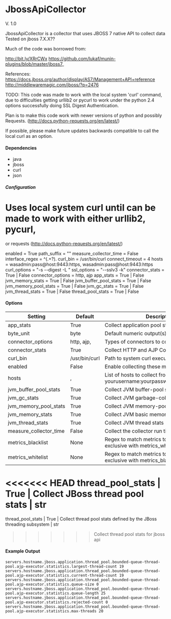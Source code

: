 <!--This file was generated from the python source
Please edit the source to make changes
-->
JbossApiCollector
=====

V. 1.0

JbossApiCollector is a collector that uses JBOSS 7 native API to collect data
Tested on jboss 7.X.X??

Much of the code was borrowed from:

http://bit.ly/XRrCWx
https://github.com/lukaf/munin-plugins/blob/master/jboss7_

References:
https://docs.jboss.org/author/display/AS7/Management+API+reference
http://middlewaremagic.com/jboss/?p=2476

TODO:
This code was made to work with the local system 'curl' command, due to
difficulties getting urllib2 or pycurl to work under the python 2.4 options
successfully doing SSL Digest Authentication.

Plan is to make this code work with newer versions of python and possibly
Requests. (http://docs.python-requests.org/en/latest/)

If possible, please make future updates backwards compatible to call the local
curl as an option.


#### Dependencies

 * java
 * jboss
 * curl
 * json

##### Configuration

# Uses local system curl until can be made to work with either urllib2, pycurl,
or requests (http://docs.python-requests.org/en/latest/)


enabled = True
path_suffix = ""
measure_collector_time = False
interface_regex = ^(.+?)\.
curl_bin = /usr/bin/curl
connect_timeout = 4
hosts = wasadmin:pass@host:9443:https, wasadmin:pass@host:9443:https
curl_options = "-s --digest -L "
ssl_options = "--sslv3 -k"
connector_stats = True | False
connector_options =  http, ajp
app_stats = True | False
jvm_memory_stats = True | False
jvm_buffer_pool_stats = True | False
jvm_memory_pool_stats = True | False
jvm_gc_stats = True | False
jvm_thread_stats = True | False
thread_pool_stats = True | False


#### Options

Setting | Default | Description | Type
--------|---------|-------------|-----
app_stats | True | Collect application pool stats | str
byte_unit | byte | Default numeric output(s) | str
connector_options | http, ajp, | Types of connectors to collect | list
connector_stats | True | Collect HTTP and AJP Connector stats | str
curl_bin | /usr/bin/curl | Path to system curl executable | str
enabled | False | Enable collecting these metrics | bool
hosts | , | List of hosts to collect from. Format is yourusername:yourpassword@host:port:proto | list
jvm_buffer_pool_stats | True | Collect JVM buffer-pool stats | str
jvm_gc_stats | True | Collect JVM garbage-collector stats | str
jvm_memory_pool_stats | True | Collect JVM memory-pool stats | str
jvm_memory_stats | True | Collect JVM basic memory stats | str
jvm_thread_stats | True | Collect JVM thread stats | str
measure_collector_time | False | Collect the collector run time in ms | bool
metrics_blacklist | None | Regex to match metrics to block. Mutually exclusive with metrics_whitelist | NoneType
metrics_whitelist | None | Regex to match metrics to transmit. Mutually exclusive with metrics_blacklist | NoneType
<<<<<<< HEAD
thread_pool_stats | True | Collect JBoss thread pool stats | str
=======
thread_pool_stats | True | Collect thread pool stats defined by the JBoss threading subsystem | str
>>>>>>> Collect thread pool stats for jboss api

#### Example Output

```
servers.hostname.jboss.application.thread_pool.bounded-queue-thread-pool.ajp-executor.statistics.largest-thread-count 19
servers.hostname.jboss.application.thread_pool.bounded-queue-thread-pool.ajp-executor.statistics.current-thread-count 19
servers.hostname.jboss.application.thread_pool.bounded-queue-thread-pool.ajp-executor.statistics.queue-size 0
servers.hostname.jboss.application.thread_pool.bounded-queue-thread-pool.ajp-executor.statistics.queue-length 25
servers.hostname.jboss.application.thread_pool.bounded-queue-thread-pool.ajp-executor.statistics.rejected-count 0
servers.hostname.jboss.application.thread_pool.bounded-queue-thread-pool.ajp-executor.statistics.max-threads 20
```

